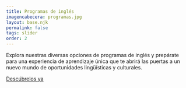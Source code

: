 ```yaml
---
title: Programas de inglés
imagencabecera: programas.jpg
layout: base.njk
permalink: false
tags: slider
order: 2
---
```


Explora nuestras diversas opciones de programas de inglés y prepárate para una experiencia de aprendizaje única que te abrirá las puertas a un nuevo mundo de oportunidades lingüísticas y culturales.

[Descúbrelos ya](/programas/)
